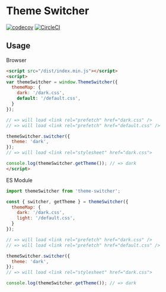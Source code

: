 # Theme Switcher

[![codecov](https://codecov.io/gh/ycjcl868/theme-switcher/branch/master/graph/badge.svg)](https://codecov.io/gh/ycjcl868/theme-switcher) [![CircleCI](https://circleci.com/gh/ycjcl868/theme-switcher/tree/master.svg?style=svg)](https://circleci.com/gh/ycjcl868/theme-switcher/tree/master)

## Usage

Browser

```html
<script src="/dist/index.min.js"></script>
<script>
var themeSwitcher = window.ThemeSwitcher({
  themeMap: {
    dark: '/dark.css',
    default: '/default.css',
  }
});

// => will load <link rel="prefetch" href="dark.css" />
// => will load <link rel="prefetch" href="default.css" />

themeSwitcher.switcher({
  theme: 'dark',
});
// => will load <link rel="stylesheet" href="dark.css">

console.log(themeSwitcher.getTheme()); // => dark
</script>
```

ES Module

```js
import themeSwitcher from 'theme-switcher';

const { switcher, getTheme } = themeSwitcher({
  themeMap: {
    dark: '/dark.css',
    light: '/default.css',
  }
});

// => will load <link rel="prefetch" href="dark.css" />
// => will load <link rel="prefetch" href="default.css" />

themeSwitcher.switcher({
  theme: 'dark',
});
// => will load <link rel="stylesheet" href="dark.css">

console.log(themeSwitcher.getTheme()); // => dark
```
